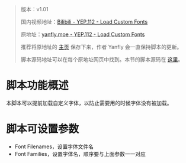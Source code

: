 > 版本：v1.01
>
> 国内视频地址：[Bilibili - YEP.112 - Load Custom Fonts](https://www.bilibili.com/video/av3174787/#page=33)
>
> 原地址：[yanfly.moe - YEP.112 - Load Custom Fonts](http://yanfly.moe/2016/07/23/yep-112-load-custom-font-rpg-maker-mv/)
> 
> 推荐将原地址的 [主页](http://yanfly.moe/yep/) 保存下来，作者 Yanfly 会一直保持脚本的更新。
> 
> 脚本源码地址可以在每个原地址网页中找到。本节的脚本源码在 [这里](https://www.dropbox.com/s/o7wnstv7adrbge3/YEP_LoadCustomFonts.js?dl=0)。

# 脚本功能概述

本脚本可以提前加载自定义字体，以防止需要用的时候字体没有被加载。

# 脚本可设置参数

- Font Filenames，设置字体文件名
- Font Families，设置字体名，顺序要与上面参数一一对应
